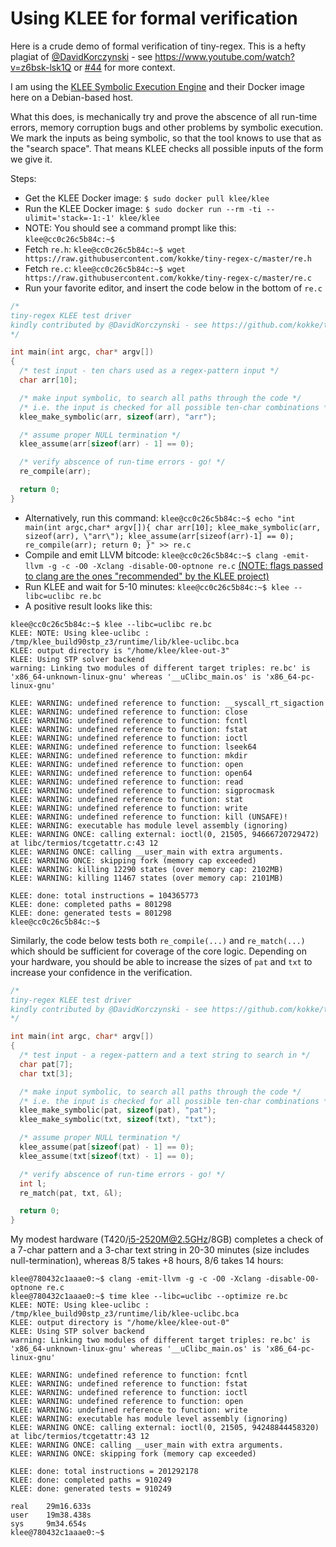 # Using KLEE for formal verification

Here is a crude demo of formal verification of tiny-regex. This is a hefty plagiat of [@DavidKorczynski](https://twitter.com/davkorcz/) - see https://www.youtube.com/watch?v=z6bsk-lsk1Q or [#44](https://github.com/kokke/tiny-regex-c/issues/44) for more context.

I am using the [KLEE Symbolic Execution Engine](https://klee.github.io/) and their Docker image here on a Debian-based host.

What this does, is mechanically try and prove the abscence of all run-time errors, memory corruption bugs and other problems by symbolic execution. We mark the inputs as being symbolic, so that the tool knows to use that as the "search space". That means KLEE checks all possible inputs of the form we give it.

Steps:

- Get the KLEE Docker image: ` $ sudo docker pull klee/klee `
- Run the KLEE Docker image: ` $ sudo docker run --rm -ti --ulimit='stack=-1:-1' klee/klee `
- NOTE: You should see a command prompt like this: ` klee@cc0c26c5b84c:~$ `
- Fetch `re.h`: ` klee@cc0c26c5b84c:~$ wget https://raw.githubusercontent.com/kokke/tiny-regex-c/master/re.h `
- Fetch `re.c`: ` klee@cc0c26c5b84c:~$ wget https://raw.githubusercontent.com/kokke/tiny-regex-c/master/re.c `
- Run your favorite editor, and insert the code below in the bottom of `re.c`
```C
/*
tiny-regex KLEE test driver
kindly contributed by @DavidKorczynski - see https://github.com/kokke/tiny-regex-c/issues/44
*/

int main(int argc, char* argv[])
{
  /* test input - ten chars used as a regex-pattern input */
  char arr[10];

  /* make input symbolic, to search all paths through the code */
  /* i.e. the input is checked for all possible ten-char combinations */
  klee_make_symbolic(arr, sizeof(arr), "arr"); 

  /* assume proper NULL termination */
  klee_assume(arr[sizeof(arr) - 1] == 0);

  /* verify abscence of run-time errors - go! */
  re_compile(arr);

  return 0;
}
```
- Alternatively, run this command:
` klee@cc0c26c5b84c:~$ echo "int main(int argc,char* argv[]){ char arr[10]; klee_make_symbolic(arr, sizeof(arr), \"arr\"); klee_assume(arr[sizeof(arr)-1] == 0); re_compile(arr); return 0; }" >> re.c `
- Compile and emit LLVM bitcode: ` klee@cc0c26c5b84c:~$ clang -emit-llvm -g -c -O0 -Xclang -disable-O0-optnone re.c ` [(NOTE: flags passed to clang are the ones "recommended" by the KLEE project)](https://klee.github.io/tutorials/testing-function/)
- Run KLEE and wait for 5-10 minutes: ` klee@cc0c26c5b84c:~$ klee --libc=uclibc re.bc `
- A positive result looks like this:
```
klee@cc0c26c5b84c:~$ klee --libc=uclibc re.bc
KLEE: NOTE: Using klee-uclibc : /tmp/klee_build90stp_z3/runtime/lib/klee-uclibc.bca
KLEE: output directory is "/home/klee/klee-out-3"
KLEE: Using STP solver backend
warning: Linking two modules of different target triples: re.bc' is 'x86_64-unknown-linux-gnu' whereas '__uClibc_main.os' is 'x86_64-pc-linux-gnu'

KLEE: WARNING: undefined reference to function: __syscall_rt_sigaction
KLEE: WARNING: undefined reference to function: close
KLEE: WARNING: undefined reference to function: fcntl
KLEE: WARNING: undefined reference to function: fstat
KLEE: WARNING: undefined reference to function: ioctl
KLEE: WARNING: undefined reference to function: lseek64
KLEE: WARNING: undefined reference to function: mkdir
KLEE: WARNING: undefined reference to function: open
KLEE: WARNING: undefined reference to function: open64
KLEE: WARNING: undefined reference to function: read
KLEE: WARNING: undefined reference to function: sigprocmask
KLEE: WARNING: undefined reference to function: stat
KLEE: WARNING: undefined reference to function: write
KLEE: WARNING: undefined reference to function: kill (UNSAFE)!
KLEE: WARNING: executable has module level assembly (ignoring)
KLEE: WARNING ONCE: calling external: ioctl(0, 21505, 94666720729472) at libc/termios/tcgetattr.c:43 12
KLEE: WARNING ONCE: calling __user_main with extra arguments.
KLEE: WARNING ONCE: skipping fork (memory cap exceeded)
KLEE: WARNING: killing 12290 states (over memory cap: 2102MB)
KLEE: WARNING: killing 11467 states (over memory cap: 2101MB)

KLEE: done: total instructions = 104365773
KLEE: done: completed paths = 801298
KLEE: done: generated tests = 801298
klee@cc0c26c5b84c:~$ 
```

Similarly, the code below tests both `re_compile(...)` and `re_match(...)` which should be sufficient for coverage of the core logic.
Depending on your hardware, you should be able to increase the sizes of `pat` and `txt` to increase your confidence in the verification.


```C
/*
tiny-regex KLEE test driver
kindly contributed by @DavidKorczynski - see https://github.com/kokke/tiny-regex-c/issues/44
*/

int main(int argc, char* argv[])
{
  /* test input - a regex-pattern and a text string to search in */
  char pat[7];
  char txt[3];

  /* make input symbolic, to search all paths through the code */
  /* i.e. the input is checked for all possible ten-char combinations */
  klee_make_symbolic(pat, sizeof(pat), "pat"); 
  klee_make_symbolic(txt, sizeof(txt), "txt"); 

  /* assume proper NULL termination */
  klee_assume(pat[sizeof(pat) - 1] == 0);
  klee_assume(txt[sizeof(txt) - 1] == 0);

  /* verify abscence of run-time errors - go! */
  int l;
  re_match(pat, txt, &l);

  return 0;
}
```

My modest hardware (T420/i5-2520M@2.5GHz/8GB) completes a check of a 7-char pattern and a 3-char text string in 20-30 minutes (size includes null-termination), whereas 8/5 takes +8 hours, 8/6 takes 14 hours:

```
klee@780432c1aaae0:~$ clang -emit-llvm -g -c -O0 -Xclang -disable-O0-optnone re.c
klee@780432c1aaae0:~$ time klee --libc=uclibc --optimize re.bc
KLEE: NOTE: Using klee-uclibc : /tmp/klee_build90stp_z3/runtime/lib/klee-uclibc.bca
KLEE: output directory is "/home/klee/klee-out-0"
KLEE: Using STP solver backend
warning: Linking two modules of different target triples: re.bc' is 'x86_64-unknown-linux-gnu' whereas '__uClibc_main.os' is 'x86_64-pc-linux-gnu'

KLEE: WARNING: undefined reference to function: fcntl
KLEE: WARNING: undefined reference to function: fstat
KLEE: WARNING: undefined reference to function: ioctl
KLEE: WARNING: undefined reference to function: open
KLEE: WARNING: undefined reference to function: write
KLEE: WARNING: executable has module level assembly (ignoring)
KLEE: WARNING ONCE: calling external: ioctl(0, 21505, 94248844458320) at libc/termios/tcgetattr:43 12
KLEE: WARNING ONCE: calling __user_main with extra arguments.
KLEE: WARNING ONCE: skipping fork (memory cap exceeded)

KLEE: done: total instructions = 201292178
KLEE: done: completed paths = 910249
KLEE: done: generated tests = 910249

real    29m16.633s
user    19m38.438s
sys     9m34.654s
klee@780432c1aaae0:~$ 
```

